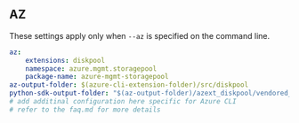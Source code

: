 ## AZ

These settings apply only when `--az` is specified on the command line.

``` yaml $(az)
az:
    extensions: diskpool
    namespace: azure.mgmt.storagepool
    package-name: azure-mgmt-storagepool
az-output-folder: $(azure-cli-extension-folder)/src/diskpool
python-sdk-output-folder: "$(az-output-folder)/azext_diskpool/vendored_sdks/storagepool"
# add additinal configuration here specific for Azure CLI
# refer to the faq.md for more details
```